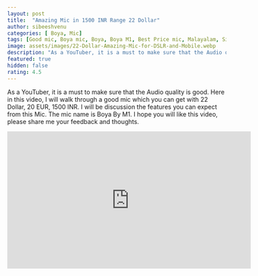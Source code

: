 ```yaml
---
layout: post
title:  "Amazing Mic in 1500 INR Range 22 Dollar"
author: sibeeshvenu
categories: [ Boya, Mic]
tags: [Good mic, Boya mic, Boya, Boya M1, Best Price mic, Malayalam, Sibeesh Passion, Njan Oru Malayali, ഞാൻ ഒരു മലയാളി, Germaniyile Nalukal, Germany, Malayali in Germany, Indians in Germany, Keralite in Germany, Malayalees in Germany, Malayali in France, sibeeshpassion.com, sibeeshvenu.com]
image: assets/images/22-Dollar-Amazing-Mic-for-DSLR-and-Mobile.webp
description: "As a YouTuber, it is a must to make sure that the Audio quality is good. Here in this video, I will walk through a good mic which you can get with 22 Dollar, 20 EUR, 1500 INR. I will be discussion the features you can expect from this Mic. The mic name is Boya By M1. I hope you will like this video, please share me your feedback and thoughts."
featured: true
hidden: false
rating: 4.5
---
```


As a YouTuber, it is a must to make sure that the Audio quality is good. Here in this video, I will walk through a good mic which you can get with 22 Dollar, 20 EUR, 1500 INR. I will be discussion the features you can expect from this Mic. The mic name is Boya By M1. I hope you will like this video, please share me your feedback and thoughts.


<iframe width="560" height="315" src="https://www.youtube.com/embed/WqXpTqvpiI8" frameborder="0" allow="accelerometer; autoplay; encrypted-media; gyroscope; picture-in-picture" allowfullscreen></iframe>
